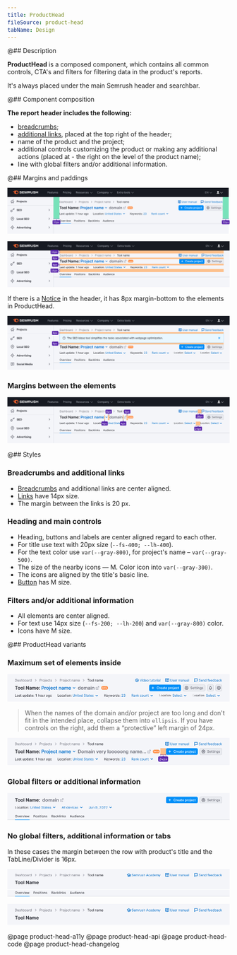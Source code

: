 ```yaml
---
title: ProductHead
fileSource: product-head
tabName: Design
---
```


@## Description

**ProductHead** is a composed component, which contains all common controls, CTA's and filters for filtering data in the product's reports.

It's always placed under the main Semrush header and searchbar.

@## Component composition

**The report header includes the following:**

- [breadcrumbs](/components/breadcrumbs/);
- [additional links](/patterns/links-order), placed at the top right of the header;
- name of the product and the project;
- additional controls customizing the product or making any additional actions (placed at - the right on the level of the product name);
- line with global filters and/or additional information.

@## Margins and paddings

![product-head paddings](static/padding-left-right.png)

![product-head margins](static/margins.png)

If there is a [Notice](/components/notice/) in the header, it has 8px margin-bottom to the elements in ProductHead.

![product-head notice-margins](static/notice-margins.png)

### Margins between the elements

![product-head element sizes](static/elements-margins.png)

@## Styles

### Breadcrumbs and additional links

- [Breadcrumbs](/components/breadcrumbs/) and additional links are center aligned.
- [Links](/components/link/) have 14px size.
- The margin between the links is 20 px.

### Heading and main controls

- Heading, buttons and labels are center aligned regard to each other.
- For title use text with 20px size (`--fs-400; --lh-400`).
- For the text color use `var(--gray-800)`, for project's name – `var(--gray-500)`.
- The size of the nearby icons — M. Color icon into `var(--gray-300)`.
- The icons are aligned by the title's basic line.
- [Button](/components/button/) has M size.

### Filters and/or additional information

- All elements are center aligned.
- For text use 14px size (`--fs-200; --lh-200`) and `var(--gray-800)` color.
- Icons have M size.

@## ProductHead variants

### Maximum set of elements inside

![max element product-head](static/max-info.png)

> When the names of the domain and/or project are too long and don't fit in the intended place, collapse them into `ellipsis`. If you have controls on the right, add them a “protective” left margin of 24px.

![title in ellipsis and controls margin](static/ellipsis-and-margin.png)

### Global filters or additional information

![short product-head](static/short-info.png)

### No global filters, additional information or tabs

In these cases the margin between the row with product's title and the TabLine/Divider is 16px.

![product-head without filters](static/without-filters.png)

![product-head without filters](static/min-info.png)

@page product-head-a11y
@page product-head-api
@page product-head-code
@page product-head-changelog
